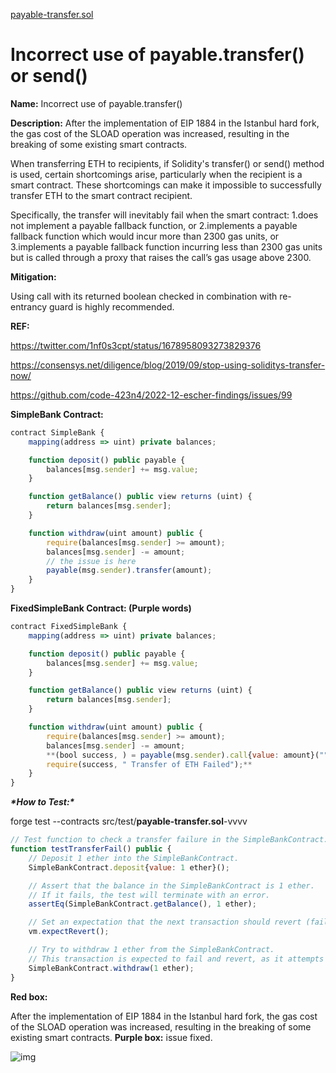 [payable-transfer.sol](https://github.com/SunWeb3Sec/DeFiVulnLabs/blob/main/src/test/payable-transfer.sol)

# Incorrect use of payable.transfer() or send()

**Name:** Incorrect use of payable.transfer()

**Description:** After the implementation of EIP 1884 in the Istanbul hard fork, the gas cost of the SLOAD operation was increased, resulting in the breaking of some existing smart contracts.

When transferring ETH to recipients, if Solidity's transfer() or send() method is used, certain shortcomings arise, particularly when the recipient is a smart contract. These shortcomings can make it impossible to successfully transfer ETH to the smart contract recipient.

Specifically, the transfer will inevitably fail when the smart contract: 1.does not implement a payable fallback function, or 2.implements a payable fallback function which would incur more than 2300 gas units, or 3.implements a payable fallback function incurring less than 2300 gas units but is called through a proxy that raises the call’s gas usage above 2300.

**Mitigation:**

Using call with its returned boolean checked in combination with re-entrancy guard is highly recommended.

**REF:**

https://twitter.com/1nf0s3cpt/status/1678958093273829376

https://consensys.net/diligence/blog/2019/09/stop-using-soliditys-transfer-now/

https://github.com/code-423n4/2022-12-escher-findings/issues/99

**SimpleBank Contract:**

```jsx
contract SimpleBank {
    mapping(address => uint) private balances;

    function deposit() public payable {
        balances[msg.sender] += msg.value;
    }

    function getBalance() public view returns (uint) {
        return balances[msg.sender];
    }

    function withdraw(uint amount) public {
        require(balances[msg.sender] >= amount);
        balances[msg.sender] -= amount;
        // the issue is here
        payable(msg.sender).transfer(amount);
    }
}
```

**FixedSimpleBank Contract: (Purple words)**

```jsx
contract FixedSimpleBank {
    mapping(address => uint) private balances;

    function deposit() public payable {
        balances[msg.sender] += msg.value;
    }

    function getBalance() public view returns (uint) {
        return balances[msg.sender];
    }

    function withdraw(uint amount) public {
        require(balances[msg.sender] >= amount);
        balances[msg.sender] -= amount;
        **(bool success, ) = payable(msg.sender).call{value: amount}("");
        require(success, " Transfer of ETH Failed");**
    }
}
```

***\*How to Test:\****

forge test --contracts src/test/**payable-transfer.sol**-vvvv

```jsx
// Test function to check a transfer failure in the SimpleBankContract.
function testTransferFail() public {
    // Deposit 1 ether into the SimpleBankContract.
    SimpleBankContract.deposit{value: 1 ether}();

    // Assert that the balance in the SimpleBankContract is 1 ether.
    // If it fails, the test will terminate with an error.
    assertEq(SimpleBankContract.getBalance(), 1 ether);

    // Set an expectation that the next transaction should revert (fail).
    vm.expectRevert();

    // Try to withdraw 1 ether from the SimpleBankContract.
    // This transaction is expected to fail and revert, as it attempts to withdraw more than the contract's balance.
    SimpleBankContract.withdraw(1 ether);
}
```

**Red box:**

After the implementation of EIP 1884 in the Istanbul hard fork, the gas cost of the SLOAD operation was increased, resulting in the breaking of some existing smart contracts. **Purple box:** issue fixed.

![img](https://web3sec.notion.site/image/https%3A%2F%2Fs3-us-west-2.amazonaws.com%2Fsecure.notion-static.com%2Fd87dfd5f-fcae-4673-9922-3bf112565db1%2FUntitled.png?table=block&id=6d42b103-1253-4fe4-8846-e80207524fac&spaceId=369b5001-5511-4fe6-a099-48af1d841f20&width=2000&userId=&cache=v2)